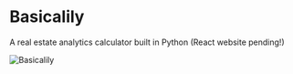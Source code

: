 # Basicalily
A real estate analytics calculator built in Python (React website pending!)

![Basicalily](energy.jpg)
